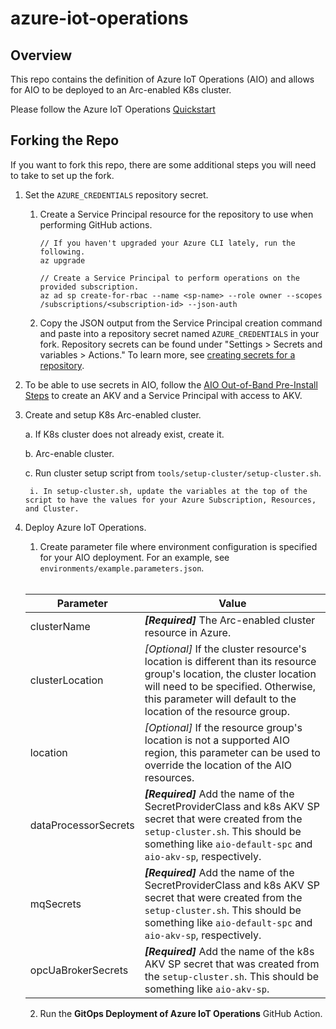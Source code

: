 # azure-iot-operations

## Overview

This repo contains the definition of Azure IoT Operations (AIO) and allows for
AIO to be deployed to an Arc-enabled K8s cluster.

Please follow the Azure IoT Operations [Quickstart](https://alicesprings.ms/docs/quickstart/)

## Forking the Repo

If you want to fork this repo, there are some additional steps you will need to take to set up the fork.

1. Set the `AZURE_CREDENTIALS` repository secret.

    1. Create a Service Principal resource for the repository to use when performing GitHub actions.
        ```
        // If you haven't upgraded your Azure CLI lately, run the following.
        az upgrade

        // Create a Service Principal to perform operations on the provided subscription.
        az ad sp create-for-rbac --name <sp-name> --role owner --scopes /subscriptions/<subscription-id> --json-auth
        ```

    2. Copy the JSON output from the Service Principal creation command and paste into a repository secret named `AZURE_CREDENTIALS`
        in your fork. Repository secrets can be found under "Settings > Secrets and 
       variables > Actions." To learn more, see [creating secrets for a repository](https://docs.github.com/en/actions/security-guides/using-secrets-in-github-actions#creating-secrets-for-a-repository).

2. To be able to use secrets in AIO, follow the [AIO Out-of-Band Pre-Install Steps](https://microsoft.sharepoint.com/:w:/t/Bluefin/EWp9JzHXpkhIlcCpMv19hWQB3MWpuqLM03L1G4yPNmbm2Q?e=lunDFS) to create an AKV and a Service Principal with access to AKV.

3. Create and setup K8s Arc-enabled cluster.

    a. If K8s cluster does not already exist, create it.

    b. Arc-enable cluster.

    c. Run cluster setup script from `tools/setup-cluster/setup-cluster.sh`.

        i. In setup-cluster.sh, update the variables at the top of the script to have the values for your Azure Subscription, Resources, and Cluster.

4. Deploy Azure IoT Operations.

    1. Create parameter file where environment configuration is specified for your AIO deployment. For an example, see `environments/example.parameters.json`.
    <br />

    | **Parameter** | **Value**                  |
    | ------------- | -------------------------- |
    | clusterName   | ***[Required]*** The Arc-enabled cluster resource in Azure.  |
    | clusterLocation | *[Optional]* If the cluster resource's location is different than its resource group's location, the cluster location will need to be specified. Otherwise, this parameter will default to the location of the resource group.  |
    | location      | *[Optional]* If the resource group's location is not a supported AIO region, this parameter can be used to override the location of the AIO resources. |
    | dataProcessorSecrets | ***[Required]*** Add the name of the SecretProviderClass and k8s AKV SP secret that were created from the `setup-cluster.sh`. This should be something like `aio-default-spc` and `aio-akv-sp`, respectively. |
    | mqSecrets | ***[Required]*** Add the name of the SecretProviderClass and k8s AKV SP secret that were created from the `setup-cluster.sh`. This should be something like `aio-default-spc` and `aio-akv-sp`, respectively. |
    | opcUaBrokerSecrets | ***[Required]*** Add the name of the k8s AKV SP secret that was created from the `setup-cluster.sh`. This should be something like `aio-akv-sp`. |

    2. Run the **GitOps Deployment of Azure IoT Operations** GitHub Action.